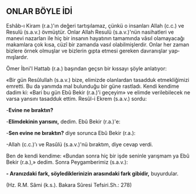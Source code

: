 ## ONLAR BÖYLE İDİ

Eshâb-ı Kiram (r.a.)'ın değeri tartışılamaz, çünkü o insanları Allah (c.c.) ve Resulü (s.a.v.) övmüştür. Onlar Allah Resulü (s.a.v.)'nün na­sihatleri ve manevi nazarları ile hiç bir insanın hayatının tamamında vâsıl olamayacağı makam­lara çok kısa, cüzî bir zamanda vasıl olabilmişlerdir. Onlar her zaman bizlere örnek olmuşlar ve bizlerin gıpta etmesi gereken davranışlar yap­mışlardır.

Ömer İbni'l Hattab (r.a.) başından geçsn bir kıssayı şöyle anlatıyor:

«Bir gün Resûlullah (s.a.v.) bize, elimizde olanlardan tasadduk etmekliğimizi emretti. Bu da yanımda mal bulun­duğu bir güne rastladı. Kendi kendime dadim ki: «Bari bu gün Ebû Bekir (r.a.)'i geçeyim» ve elimde verilebilecek ne varsa yansını tasadduk ettim. Resûl-i Ekrem (s.a.v.) sordu:

-**Evine ne bıraktın?**

-**Elimdekinin yarısını,** dedim. Ebû Bekir (r.a.)'e:

-**Sen evine ne bıraktın?** diye sorunca Ebû Bekir (r.a.):

-Allah (c.c.)'ı ve Rasûlü (s.a.v.)'nü bırak­tım, diye cevap verdi.

Ben de kendi kendime: «Bundan sonra hiç bir işde seninle yarışmam ya Ebû Bekir (r.a.),» dedim. Sonra Peygamberimiz (s.a.v.):

**- Ara­nızdaki fark, söylediklerinizin arasındaki fark gibidir,** buyurdular.

(Hz. R.M. Sâmi (k.s.). Bakara Sûresi Tefsiri.Sh.: 278)

